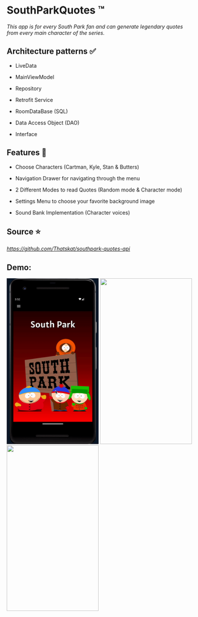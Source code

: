 # SouthParkQuotes :tm:
_This app is for every South Park fan and can generate legendary quotes from every main character of the series._
## Architecture patterns :white_check_mark:

- LiveData
* MainViewModel
+ Repository
- Retrofit Service
* RoomDataBase (SQL)
+ Data Access Object (DAO)
- Interface

## Features :rocket:

- Choose Characters (Cartman, Kyle, Stan & Butters)
* Navigation Drawer for navigating through the menu
+ 2 Different Modes to read Quotes (Random mode & Character mode)
- Settings Menu to choose your favorite background image
* Sound Bank Implementation (Character voices)

## Source :star:
_https://github.com/Thatskat/southpark-quotes-api_

## Demo:
<img src="https://github.com/a-bytecode/SouthParkQuotes/blob/main/app/src/main/res/drawable/demovideo.gif" alt="MyIntro" width="250" height="450"> <img src="https://github.com/a-bytecode/SouthParkQuotes/assets/115455827/7078f567-3fd6-4a57-b24a-b69e0b098aef" width="250" height="450"> <img src="https://github.com/a-bytecode/SouthParkQuotes/assets/115455827/b275f7ba-1d22-40c9-8b9a-a7d62b01e846" width="250" height="450">

















